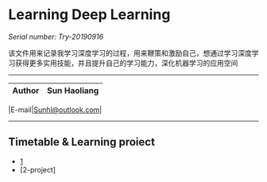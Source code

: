 # Learning Deep Learning
*Serial number: Try-20190916*

该文件用来记录我学习深度学习的过程，用来鞭策和激励自己，想通过学习深度学习获得更多实用技能，并且提升自己的学习能力，深化机器学习的应用空间

***
|Author|Sun Haoliang|
|---|---|

|E-mail|Sunhl@outlook.com|
*****
## Timetable & Learning proiect
* [1](#1-proiect)
* [2-project]


